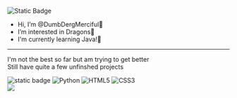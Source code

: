 ![Static Badge](https://img.shields.io/badge/Merciful%20-8A2BE2)
-  Hi, I’m @DumbDergMerciful💜
-  I’m interested in Dragons💜
-  I'm currently learning Java!💜
<hr>
I'm not the best so far but am trying to get better
<br>
Still have quite a few unfinshed projects

![static badge](https://img.shields.io/badge/java-%23ED8B00.svg?style=for-the-badge&logo=openjdk&logoColor=white) ![Python](https://img.shields.io/badge/python-3670A0?style=for-the-badge&logo=python&logoColor=ffdd54) ![HTML5](https://img.shields.io/badge/html5-%23E34F26.svg?style=for-the-badge&logo=html5&logoColor=white) ![CSS3](https://img.shields.io/badge/css3-%231572B6.svg?style=for-the-badge&logo=css3&logoColor=white)
<br>
<img src="(https://github.com/DumbDergMerciful/DumbDergMerciful/assets/94778270/abd81029-d749-4d5a-9c14-47f499cfb1de">
